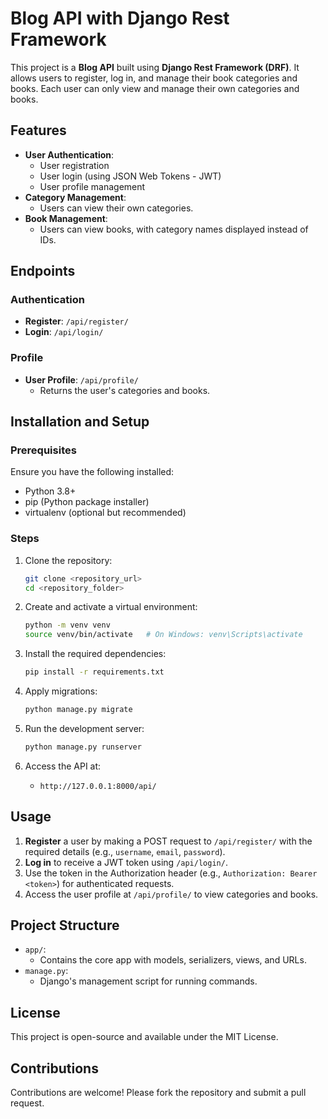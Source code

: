 # Blog API with Django Rest Framework

This project is a **Blog API** built using **Django Rest Framework (DRF)**. It allows users to register, log in, and manage their book categories and books. Each user can only view and manage their own categories and books.

## Features

- **User Authentication**:
  - User registration
  - User login (using JSON Web Tokens - JWT)
  - User profile management
- **Category Management**:
  - Users can view their own categories.
- **Book Management**:
  - Users can view books, with category names displayed instead of IDs.

## Endpoints

### Authentication
- **Register**: `/api/register/`
- **Login**: `/api/login/`

### Profile
- **User Profile**: `/api/profile/`
  - Returns the user's categories and books.

## Installation and Setup

### Prerequisites
Ensure you have the following installed:
- Python 3.8+
- pip (Python package installer)
- virtualenv (optional but recommended)

### Steps

1. Clone the repository:
   ```bash
   git clone <repository_url>
   cd <repository_folder>
   ```

2. Create and activate a virtual environment:
   ```bash
   python -m venv venv
   source venv/bin/activate   # On Windows: venv\Scripts\activate
   ```

3. Install the required dependencies:
   ```bash
   pip install -r requirements.txt
   ```

4. Apply migrations:
   ```bash
   python manage.py migrate
   ```

5. Run the development server:
   ```bash
   python manage.py runserver
   ```

6. Access the API at:
   - `http://127.0.0.1:8000/api/`

## Usage

1. **Register** a user by making a POST request to `/api/register/` with the required details (e.g., `username`, `email`, `password`).
2. **Log in** to receive a JWT token using `/api/login/`.
3. Use the token in the Authorization header (e.g., `Authorization: Bearer <token>`) for authenticated requests.
4. Access the user profile at `/api/profile/` to view categories and books.

## Project Structure

- `app/`:
  - Contains the core app with models, serializers, views, and URLs.
- `manage.py`:
  - Django's management script for running commands.



## License
This project is open-source and available under the MIT License.

## Contributions
Contributions are welcome! Please fork the repository and submit a pull request.
